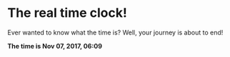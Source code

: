 # The real time clock!

Ever wanted to know what the time is? Well, your journey is about to end!

**The time is Nov 07, 2017, 06:09**
